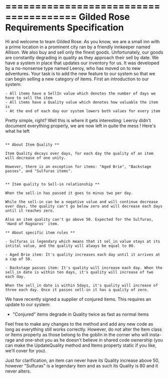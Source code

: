 ======================================
Gilded Rose Requirements Specification
======================================

Hi and welcome to team Gilded Rose. As you know, we are a small inn with a prime location in a
prominent city ran by a friendly innkeeper named Allison. We also buy and sell only the finest goods.
Unfortunately, our goods are constantly degrading in quality as they approach their sell by date. We
have a system in place that updates our inventory for us. It was developed by a no-nonsense type named
Leeroy, who has moved on to new adventures. Your task is to add the new feature to our system so that
we can begin selling a new category of items. First an introduction to our system:

	- All items have a SellIn value which denotes the number of days we have to sell the item
	- All items have a Quality value which denotes how valuable the item is
	- At the end of each day our system lowers both values for every item

Pretty simple, right? Well this is where it gets interesting: Leeroy didn't document everything properly,
we are now left in quite the mess ! Here's what he left
```

** About Item Quality **

Item Quality decays over days, for each day the quality of an item will decrease of one unity. 

However, there is an exception for items: "Aged Brie", "Backstage passes", and "Sulfuras items".


** Item quality to Sell-in relationship **

When the sell-in has passed it goes to minus two per day.

While the sell-in can be a negative value and will continue decrease over days, the quality can't go below zero and will decrease each days until it reaches zero. 

Also an item quality can't go above 50. Expected for the Sulfuras, 'Hand of Ragnaros' item.

** About specific item rules **

- Sulfuras is legendary which means that it sel_in value stays at its intital value, and the quality will always be equal to 80.

- Aged Brie item: It's quality increases each day until it arrives at a cap of 50. 

- Backstage passes item: It's quality will increase each day. When the sell_in date is within ten days, it's quality will increase of two each day.

When the sell_in date is within 5days, it's quality will increase of three each day. Once it passes sell-in it has a quality of zero. 

```
We have recently signed a supplier of conjured items. This requires an update to our system:

- "Conjured" items degrade in Quality twice as fast as normal items

Feel free to make any changes to the method and add any new code as long as everything
still works correctly. However, do not alter the Item class or Items property as those belong to the
goblin in the corner who will insta-rage and one-shot you as he doesn't believe in shared code
ownership (you can make the UpdateQuality method and Items property static if you like, we'll cover
for you).

Just for clarification, an item can never have its Quality increase above 50, however "Sulfuras" is a
legendary item and as such its Quality is 80 and it never alters.
